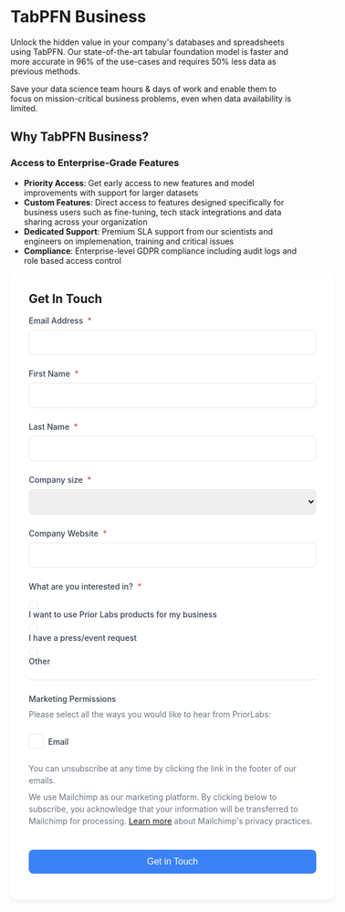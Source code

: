 # TabPFN Business

Unlock the hidden value in your company's databases and spreadsheets using TabPFN. Our state-of-the-art tabular foundation model is faster and more accurate in 96% of the use-cases and requires 50% less data as previous methods.

Save your data science team hours & days of work and enable them to focus on mission-critical business problems, even when data availability is limited.

## Why TabPFN Business?

### Access to Enterprise-Grade Features

* **Priority Access**: Get early access to new features and model improvements with support for larger datasets
* **Custom Features**: Direct access to features designed specifically for business users such as fine-tuning, tech stack integrations and data sharing across your organization
* **Dedicated Support**: Premium SLA support from our scientists and engineers on implemenation, training and critical issues
* **Compliance**: Enterprise-level GDPR compliance including audit logs and role based access control

<style>
.grid-container {
    display: grid;
    grid-template-columns: repeat(auto-fit, minmax(250px, 1fr));
    gap: 1.5rem;
    margin: 2rem 0;
}

#mc_embed_signup {
    background: #ffffff;
    border-radius: 12px;
    box-shadow: 0 4px 6px rgba(0,0,0,0.05);
    padding: 2rem;
    width: 100%;
    max-width: none;
}

.mc-field-group {
    margin-bottom: 1.5rem;
}

.mc-field-group label {
    color: #374151;
    font-weight: 500;
    font-size: inherit;
    display: block;
    margin-bottom: 0.5rem;
}

.mc-field-group input,
.mc-field-group select {
    width: 100%;
    padding: 0.75rem;
    border: 1.5px solid #E5E7EB;
    border-radius: 8px;
    font-size: 1rem;
    transition: all 0.2s ease;
}

.mc-field-group input:focus,
.mc-field-group select:focus {
    border-color: #3B82F6;
    outline: none;
    box-shadow: 0 0 0 3px rgba(59, 130, 246, 0.1);
}

/* Improved checkbox styling */
.content__gdpr fieldset.mc_fieldset,
.input-group ul {
    border: none;
    padding: 0;
    margin: 1rem 0;
    list-style: none;
}

/* Radio button styling */
.input-group ul li {
    margin: 0.5rem 0;
}

.input-group ul li label {
    display: flex;
    align-items: center;
    gap: 0.5rem;
    cursor: pointer;
    color: #374151;
}

.input-group ul li input[type="radio"] {
    appearance: none;
    -webkit-appearance: none;
    width: 1rem;
    height: 1rem;
    border: 1.5px solid #E5E7EB;
    border-radius: 50%;
    margin: 0;
    display: grid;
    place-content: center;
    cursor: pointer;
    transition: all 0.2s ease;
    padding: 0.4rem;
}

.input-group ul li input[type="radio"]:checked {
    border-color: #3B82F6;
    background-color: #fff;
}

.input-group ul li input[type="radio"]:checked::before {
    content: "";
    width: 0.5rem;
    height: 0.5rem;
    border-radius: 50%;
    background-color: #3B82F6;
    transform: scale(1);
    transition: transform 0.2s ease-in-out;
}

.input-group ul li input[type="radio"]:focus {
    outline: none;
    box-shadow: 0 0 0 3px rgba(59, 130, 246, 0.1);
}

.input-group strong {
    display: block;
    margin-bottom: 0.75rem;
    color: #374151;
    font-weight: 500;
}

.content__gdpr .checkbox.subfield {
    display: flex;
    align-items: center;
    gap: 0.5rem;
    margin: 0.5rem 0;
    cursor: pointer;
}

.content__gdpr input[type="checkbox"] {
    appearance: none;
    -webkit-appearance: none;
    width: 1.25rem;
    height: 1.25rem;
    border: 1.5px solid #E5E7EB;
    border-radius: 4px;
    margin: 0;
    display: grid;
    place-content: center;
    cursor: pointer;
    transition: all 0.2s ease;
}

.content__gdpr input[type="checkbox"]:checked {
    background-color: #3B82F6;
    border-color: #3B82F6;
}

.content__gdpr input[type="checkbox"]:checked::before {
    content: "✓";
    color: white;
    font-size: inherit;
    font-weight: bold;
}

.content__gdpr input[type="checkbox"]:focus {
    outline: none;
    box-shadow: 0 0 0 3px rgba(59, 130, 246, 0.1);
}

#mc-embedded-subscribe {
    background-color: #3B82F6;
    color: white;
    padding: 0.75rem 2rem;
    border-radius: 8px;
    font-weight: 500;
    font-size: 1rem;
    border: none;
    cursor: pointer;
    transition: background-color 0.2s ease;
    width: 100%;
    margin-top: 1rem;
}

#mc-embedded-subscribe:hover {
    background-color: #2563EB;
}

.indicates-required {
    text-align: right;
    font-size: 0.875rem;
    color: #6B7280;
    margin-bottom: 1rem;
}

.asterisk {
    color: #EF4444;
    margin-left: 0.25rem;
}

.content__gdpr label {
    font-weight: 500;
    color: #374151;
    margin-bottom: 0.5rem;
    display: block;
}

.content__gdpr p,
.content__gdprLegal p {
    color: #6B7280;
    font-size: 0.875rem;
    margin: 0.5rem 0;
    line-height: 1.5;
}

#mergeRow-gdpr {
    margin-top: 1.5rem;
    padding-top: 1.5rem;
    border-top: 1px solid #E5E7EB;
}
</style>

<div id="mc_embed_shell">
      <link href="//cdn-images.mailchimp.com/embedcode/classic-061523.css" rel="stylesheet" type="text/css">
<div id="mc_embed_signup">
    <form action="https://priorlabs.us9.list-manage.com/subscribe/post?u=802a2610cb5a7f59daab4771a&amp;id=ca948f4735&amp;v_id=4624&amp;f_id=0028eae3f0" method="post" id="mc-embedded-subscribe-form" name="mc-embedded-subscribe-form" class="validate" target="_blank">
        <div id="mc_embed_signup_scroll"><h2 style="margin-top:0px">Get In Touch</h2>
            <div class="mc-field-group"><label for="mce-EMAIL">Email Address <span class="asterisk">*</span></label><input type="email" name="EMAIL" class="required email" id="mce-EMAIL" required="" value=""></div>
            <div class="mc-field-group"><label for="mce-FNAME">First Name <span class="asterisk">*</span></label><input type="text" name="FNAME" class="required text" id="mce-FNAME" required="" value=""></div>
            <div class="mc-field-group"><label for="mce-LNAME">Last Name <span class="asterisk">*</span></label><input type="text" name="LNAME" class="required text" id="mce-LNAME" required="" value=""></div>
            <div class="mc-field-group"><label for="mce-CSIZE">Company size <span class="asterisk">*</span></label><select name="CSIZE" class="required" id="mce-CSIZE">
                <option value=""></option>
                <option value="1-49">1-49</option>
                <option value="50-249">50-249</option>
                <option value="250-999">250-999</option>
                <option value="1000+">1000+</option>
            </select></div>
            <div class="mc-field-group"><label for="mce-CWEBSITE">Company Website <span class="asterisk">*</span></label><input type="url" name="CWEBSITE" class="required url" id="mce-CWEBSITE" required="" value=""></div>
            <div class="mc-field-group input-group"><strong>What are you interested in? <span class="asterisk">*</span></strong><ul>
                <li><input type="radio" name="CWHY" id="mce-CWHY0" value="I want to use Prior Labs products for my business"><label for="mce-CWHY0">I want to use Prior Labs products for my business</label></li>
                <li><input type="radio" name="CWHY" id="mce-CWHY1" value="I have a press/event request"><label for="mce-CWHY1">I have a press/event request</label></li>
                <li><input type="radio" name="CWHY" id="mce-CWHY2" value="Other"><label for="mce-CWHY2">Other</label></li>
            </ul></div>
            <div id="mergeRow-gdpr" class="mergeRow gdpr-mergeRow content__gdprBlock mc-field-group">
                <div class="content__gdpr">
                    <label>Marketing Permissions</label>
                    <p>Please select all the ways you would like to hear from PriorLabs:</p>
                    <fieldset class="mc_fieldset gdprRequired mc-field-group" name="interestgroup_field">
                        <label class="checkbox subfield" for="gdpr41093">
                            <input type="checkbox" id="gdpr_41093" name="gdpr[41093]" class="gdpr" value="Y">
                            <span>Email</span>
                        </label>
                    </fieldset>
                    <p>You can unsubscribe at any time by clicking the link in the footer of our emails.</p>
                </div>
                <div class="content__gdprLegal">
                    <p>We use Mailchimp as our marketing platform. By clicking below to subscribe, you acknowledge that your information will be transferred to Mailchimp for processing. <a href="https://mailchimp.com/legal/terms">Learn more</a> about Mailchimp's privacy practices.</p>
                </div>
            </div>
            <div id="mce-responses" class="clear foot">
                <div class="response" id="mce-error-response" style="display: none;"></div>
                <div class="response" id="mce-success-response" style="display: none;"></div>
            </div>
            <div aria-hidden="true" style="position: absolute; left: -5000px;">
                <input type="text" name="b_802a2610cb5a7f59daab4771a_ca948f4735" tabindex="-1" value="">
            </div>
            <div class="optionalParent">
                <div class="clear foot">
                    <input type="submit" name="subscribe" id="mc-embedded-subscribe" class="button" value="Get in Touch">
                </div>
            </div>
        </div>
    </form>
</div>
<script type="text/javascript" src="//s3.amazonaws.com/downloads.mailchimp.com/js/mc-validate.js"></script>
<script type="text/javascript">(function($) {window.fnames = new Array(); window.ftypes = new Array();fnames[0]='EMAIL';ftypes[0]='email';fnames[1]='FNAME';ftypes[1]='text';fnames[2]='LNAME';ftypes[2]='text';fnames[7]='CSIZE';ftypes[7]='dropdown';fnames[6]='CWEBSITE';ftypes[6]='url';fnames[8]='CWHY';ftypes[8]='radio';}(jQuery));var $mcj = jQuery.noConflict(true);</script>
</div>